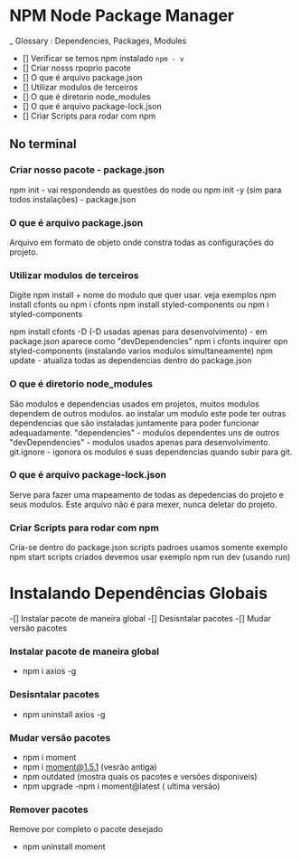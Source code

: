 # NPM Node Package Manager

_ Glossary : Dependencies, Packages, Modules

- [] Verificar se temos npm instalado `npm - v`
- [] Criar nosss rpoprio pacote
- [] O que é arquivo package.json
- [] Utilizar modulos de terceiros
- [] O que é diretorio node_modules
- [] O que é arquivo package-lock.json
- [] Criar Scripts para rodar com npm

## No terminal 
### Criar nosso pacote - package.json
  npm init - vai respondendo as questões do node ou npm init -y (sim para todos instalações) - package.json

### O que é arquivo package.json
  Arquivo em formato de objeto onde constra todas as configurações do projeto.

### Utilizar modulos de terceiros
  Digite npm install + nome do modulo que quer usar. veja exemplos
   npm install cfonts ou npm i cfonts
   npm install styled-components ou npm i styled-components

  npm install cfonts -D  (-D usadas apenas para desenvolvimento) - em package.json aparece como "devDependencies"
  npm i cfonts inquirer opn styled-components (instalando varios modulos simultaneamente)
  npm update - atualiza todas as dependencias dentro do package.json

### O que é diretorio node_modules
  São modulos e dependencias usados em projetos, muitos modulos dependem de outros modulos.
  ao instalar um modulo este pode ter outras dependencias que são instaladas juntamente para poder funcionar adequadamente. 
  "dependencies" - modulos dependentes uns de outros
  "devDependencies" - modulos usados apenas para desenvolvimento.
git.ignore - igonora os modulos e suas dependencias quando subir para git. 

### O que é arquivo package-lock.json
  Serve para fazer uma mapeamento de todas as depedencias do projeto e seus modulos.
  Este arquivo não é para mexer, nunca deletar do projeto.

### Criar Scripts para rodar com npm
  Cria-se dentro do package.json 
  scripts padroes usamos somente exemplo npm start 
  scripts criados devemos usar exemplo npm run dev (usando run)

# Instalando Dependências Globais
  -[] Instalar pacote de maneira global
  -[] Desisntalar pacotes
  -[] Mudar versão pacotes

### Instalar pacote de maneira global
- npm i axios -g 

### Desisntalar pacotes
  - npm uninstall axios -g

### Mudar versão pacotes
 - npm i moment 
 - npm i moment@1.5.1 (vesrão antiga)
 - npm outdated (mostra quais os pacotes e versões disponiveis)
 - npm upgrade
 -npm i moment@latest ( ultima versão)

### Remover pacotes
  Remove por completo o pacote desejado 
  - npm uninstall moment